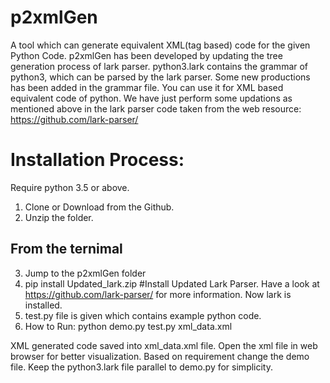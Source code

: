 # p2xmlGen
A tool which can generate equivalent XML(tag based) code for the given Python Code. 
p2xmlGen has been developed by updating the tree generation process of lark parser. 
python3.lark contains the grammar of python3, which can be parsed by the lark parser. 
Some new productions has been added in the grammar file. 
You can use it for XML based equivalent code of python.
We have just perform some updations as mentioned above in the lark parser code taken from the web resource: https://github.com/lark-parser/

# Installation Process:

Require python 3.5 or above.

1. Clone or Download from the Github.
2. Unzip the folder.
## From the ternimal
3. Jump to the p2xmlGen folder
4. pip install Updated_lark.zip  #Install Updated Lark Parser. Have a look at https://github.com/lark-parser/ for more information.
   Now lark is installed.
5. test.py file is given which contains example python code.
6. How to Run: python demo.py test.py xml_data.xml
 
XML generated code saved into xml_data.xml file. Open the xml file in web browser for better visualization.
Based on requirement change the demo file. Keep the python3.lark file parallel to demo.py for simplicity.
   
   
